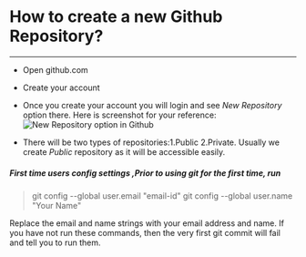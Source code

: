 # How to create a new Github Repository?

-------------------------------------------------------------------------------------------

* Open github.com

* Create your account

* Once you create your account you will login and see *New Repository* option there.
Here is screenshot for your reference:
![New Repository option in Github](https://www.softpost.org/wp-content/uploads/2016/06/new-repository-on-GitHub.png)

* There will be two types of repositories:1.Public 2.Private. Usually we create *Public* repository as it will be accessible easily. 

##### First time users config settings ,Prior to using git for the first time, run

>git config --global user.email "email-id"
>git config --global user.name  "Your Name"

Replace the email and name strings with your email address and name. If you have not run these commands, then the very first git commit will fail and tell you to run them.


